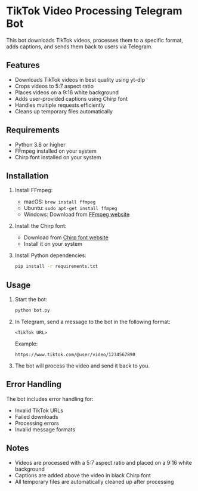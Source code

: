 # TikTok Video Processing Telegram Bot

This bot downloads TikTok videos, processes them to a specific format, adds captions, and sends them back to users via Telegram.

## Features

- Downloads TikTok videos in best quality using yt-dlp
- Crops videos to 5:7 aspect ratio
- Places videos on a 9:16 white background
- Adds user-provided captions using Chirp font
- Handles multiple requests efficiently
- Cleans up temporary files automatically

## Requirements

- Python 3.8 or higher
- FFmpeg installed on your system
- Chirp font installed on your system

## Installation

1. Install FFmpeg:
   - macOS: `brew install ffmpeg`
   - Ubuntu: `sudo apt-get install ffmpeg`
   - Windows: Download from [FFmpeg website](https://ffmpeg.org/download.html)

2. Install the Chirp font:
   - Download from [Chirp font website](https://chirp.twitter.com/)
   - Install it on your system

3. Install Python dependencies:
   ```bash
   pip install -r requirements.txt
   ```

## Usage

1. Start the bot:
   ```bash
   python bot.py
   ```

2. In Telegram, send a message to the bot in the following format:
   ```
   <TikTok URL> 
   ```

   Example:
   ```
   https://www.tiktok.com/@user/video/1234567890 
   ```

3. The bot will process the video and send it back to you.

## Error Handling

The bot includes error handling for:
- Invalid TikTok URLs
- Failed downloads
- Processing errors
- Invalid message formats

## Notes

- Videos are processed with a 5:7 aspect ratio and placed on a 9:16 white background
- Captions are added above the video in black Chirp font
- All temporary files are automatically cleaned up after processing 